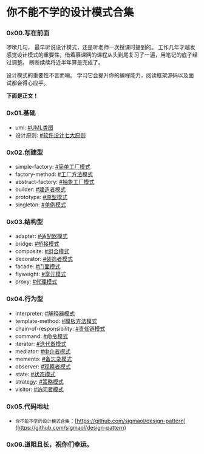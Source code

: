 # 你不能不学的设计模式合集

### 0x00.写在前面

啰嗦几句，
最早听说设计模式，还是听老师一次授课时提到的。
工作几年才越发感觉设计模式的重要性，借着慕课网的课程从头到尾复习了一遍，用笔记的底子经过调整。
断断续续将近半年算是完成了。

设计模式的重要性不言而喻。
学习它会提升你的编程能力，阅读框架源码以及面试都会得心应手。

**下面是正文！**

### 0x01.基础

- uml: [#UML类图](https://segmentfault.com/a/1190000019297850)
- 设计原则: [#软件设计七大原则](https://segmentfault.com/a/1190000019338424)

### 0x02.创建型

- simple-factory: [#简单工厂模式](https://segmentfault.com/a/1190000019350133)
- factory-method: [#工厂方法模式](https://segmentfault.com/a/1190000019362695)
- abstract-factory: [#抽象工厂模式](https://segmentfault.com/a/1190000019409390)
- builder: [#建造者模式](https://segmentfault.com/a/1190000019414444)
- prototype: [#原型模式](https://segmentfault.com/a/1190000019553105)
- singleton: [#单例模式](https://segmentfault.com/a/1190000019418273)

### 0x03.结构型

- adapter: [#适配器模式](https://segmentfault.com/a/1190000019894886)
- bridge: [#桥接模式](https://segmentfault.com/a/1190000020107419)
- composite: [#组合模式](https://segmentfault.com/a/1190000020035512)
- decorator: [#装饰者模式](https://segmentfault.com/a/1190000019751698)
- facade: [#门面模式](https://segmentfault.com/a/1190000019744173)
- flyweight: [#享元模式](https://segmentfault.com/a/1190000019968046)
- proxy: [#代理模式](https://segmentfault.com/a/1190000020699698)

### 0x04.行为型

- interpreter: [#解释器模式](https://segmentfault.com/a/1190000020758016)
- template-method: [#模板方法模式](https://segmentfault.com/a/1190000020712719)
- chain-of-responsibility: [#责任链模式](https://segmentfault.com/a/1190000021068454)
- command: [#命令模式](https://segmentfault.com/a/1190000020957181)
- iterator: [#迭代器模式](https://segmentfault.com/a/1190000020739482)
- mediator: [#中介者模式](https://segmentfault.com/a/1190000021030664)
- memento: [#备忘录模式](https://segmentfault.com/a/1190000020916494)
- observer: [#观察者模式](https://segmentfault.com/a/1190000020887410)
- state: [#状态模式](https://segmentfault.com/a/1190000021094565)
- strategy: [#策略模式](https://segmentfault.com/a/1190000020746936)
- visitor: [#访问者模式](https://segmentfault.com/a/1190000021091918)

### 0x05.代码地址

- `你不能不学的设计模式合集`：[https://github.com/sigmaol/design-pattern](https://github.com/sigmaol/design-pattern)

### 0x06.道阻且长，祝你们幸运。
